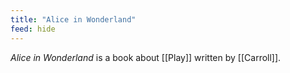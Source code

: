 ```yaml
---
title: "Alice in Wonderland"
feed: hide
---
```


_Alice in Wonderland_ is a book about [[Play]] written by [[Carroll]]. 